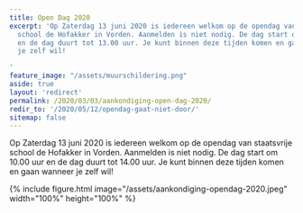 ```yaml
---
title: Open Dag 2020
excerpt: 'Op Zaterdag 13 juni 2020 is iedereen welkom op de opendag van staatsvrije
  school de Hofakker in Vorden. Aanmelden is niet nodig. De dag start om 10.00 uur
  en de dag duurt tot 13.00 uur. Je kunt binnen deze tijden komen en gaan wanneer
  je zelf wil!

'
feature_image: "/assets/muurschildering.png"
aside: true
layout: 'redirect'
permalink: /2020/03/03/aankondiging-open-dag-2020/
redir_to: '/2020/05/12/opendag-gaat-niet-door/'
sitemap: false
---
```

Op Zaterdag 13 juni 2020 is iedereen welkom op de opendag van staatsvrije school de Hofakker in Vorden. Aanmelden is niet nodig. De dag start om 10.00 uur en de dag duurt tot 14.00 uur. Je kunt binnen deze tijden komen en gaan wanneer je zelf wil!

{% include figure.html image="/assets/aankondiging-opendag-2020.jpeg" width="100%" height="100%" %}
